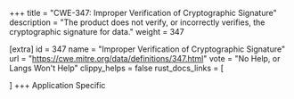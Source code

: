 +++
title = "CWE-347: Improper Verification of Cryptographic Signature"
description	= "The product does not verify, or incorrectly verifies, the cryptographic signature for data."
weight = 347

[extra]
id = 347
name = "Improper Verification of Cryptographic Signature"
url = "https://cwe.mitre.org/data/definitions/347.html"
vote = "No Help, or Langs Won't Help"
clippy_helps = false
rust_docs_links = [
	
]
+++
Application Specific
